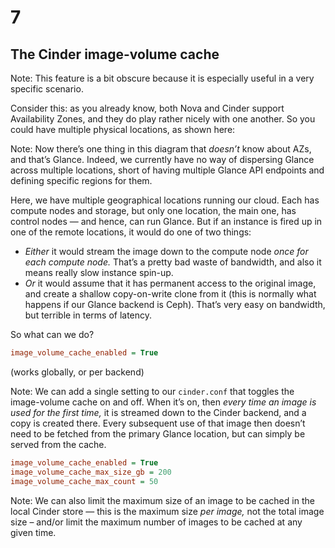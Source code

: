 # 7

## The Cinder image-volume cache

Note:
This feature is a bit obscure because it is especially useful in a
very specific scenario.

Consider this: as you already know, both Nova and Cinder support
Availability Zones, and they do play rather nicely with one
another. So you could have multiple physical locations, as shown here:


<!-- .slide: data-background="images/cinder-image-volume-cache.svg" data-background-size="contain" -->

Note:
Now there’s one thing in this diagram that *doesn’t* know about AZs,
and that’s Glance. Indeed, we currently have no way of dispersing
Glance across multiple locations, short of having multiple Glance API
endpoints and defining specific regions for them.

Here, we have multiple geographical locations running our cloud. Each
has compute nodes and storage, but only one location, the main one,
has control nodes — and hence, can run Glance. But if an instance is
fired up in one of the remote locations, it would do one of two
things:

* _Either_ it would stream the image down to the compute node _once
  for each compute node._ That’s a pretty bad waste of bandwidth, and
  also it means really slow instance spin-up.
* _Or_ it would assume that it has permanent access to the original
  image, and create a shallow copy-on-write clone from it (this is
  normally what happens if our Glance backend is Ceph). That’s very
  easy on bandwidth, but terrible in terms of latency.

So what can we do?


```ini
image_volume_cache_enabled = True
```
(works globally, or per backend)

Note:
We can add a single setting to our `cinder.conf` that toggles the
image-volume cache on and off. When it’s on, then _every time an image
is used for the first time,_ it is streamed down to the Cinder
backend, and a copy is created there. Every subsequent use of that
image then doesn’t need to be fetched from the primary Glance
location, but can simply be served from the cache.


```ini
image_volume_cache_enabled = True
image_volume_cache_max_size_gb = 200
image_volume_cache_max_count = 50
```

Note:
We can also limit the maximum size of an image to be cached in the
local Cinder store — this is the maximum size _per image,_ not the
total image size – and/or limit the maximum number of images to be
cached at any given time. 
